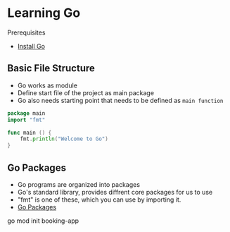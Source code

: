 # Learning Go

Prerequisites
 * [Install Go](https://go.dev/dl/)

## Basic File Structure

* Go works as module
* Define start file of the project as main package
* Go also needs starting point that needs to be defined as `main function`

```go
package main
import "fmt"

func main () {
    fmt.println("Welcome to Go")
}

```

## Go Packages

* Go programs are organized into packages
* Go's standard library, provides diffrent core packages for us to use
* "fmt" is one of these, which you can use by importing it.
* [Go Packages](https://pkg.go.dev)

go mod init booking-app
